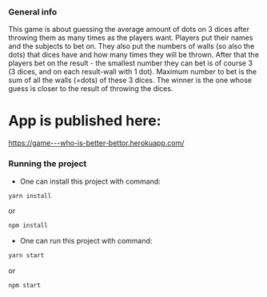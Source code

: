 ### **General info**
This game is about guessing the average amount of dots on 3 dices after throwing them as many times as the players want.
Players put their names and the subjects to bet on. They also put the numbers of walls (so also the dots) that dices have and how many times they will be thrown. After that the players bet on the result - the smallest number they can bet is of course 3 (3 dices, and on each result-wall with 1 dot). Maximum number to bet is the sum of all the walls (=dots) of these 3 dices. The winner is the one whose guess is closer to the result of throwing the dices.

# App is published here:

https://game---who-is-better-bettor.herokuapp.com/


### **Running the project**

- One can install this project with command:
```javascript
yarn install 
```
or
```javascript
npm install 
```

- One can run this project with command:
```javascript
yarn start 
```
or
```javascript
npm start 
```